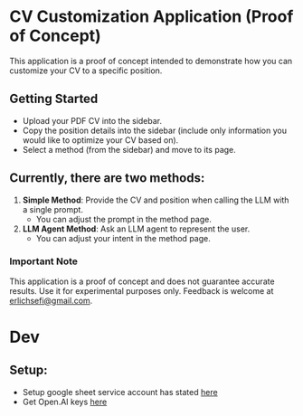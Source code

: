 # CV Customization Application (Proof of Concept)

This application is a proof of concept intended to demonstrate how you can customize your CV to a specific position.

## Getting Started
- Upload your PDF CV into the sidebar.
- Copy the position details into the sidebar (include only information you would like to optimize your CV based on).
- Select a method (from the sidebar) and move to its page.

## Currently, there are two methods:
1. **Simple Method**: Provide the CV and position when calling the LLM with a single prompt.
    - You can adjust the prompt in the method page.
2. **LLM Agent Method**: Ask an LLM agent to represent the user.
    - You can adjust your intent in the method page.

### Important Note
This application is a proof of concept and does not guarantee accurate results. Use it for experimental purposes only.
Feedback is welcome at erlichsefi@gmail.com.


# Dev
## Setup:
- Setup google sheet service account has stated [here](https://github.com/streamlit/gsheets-connection/blob/main/examples/pages/Service_Account_Example.py)
- Get Open.AI keys [here](https://platform.openai.com/account/api-keys) 